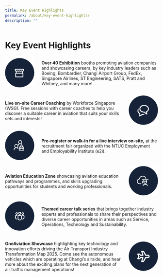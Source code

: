 ```yaml
---
title: Key Event Highlights
permalink: /about/key-event-highlights/
description: ""
---
```

# Key Event Highlights
<div style="width: 100%; display: flex; flex-direction: row; align-items: center;gap: 24px;">
<div style="width: 20%">
<img src="/images/About/icon-booth.svg">
</div>
<div style="width: 80%">
<p>
	<span style="font-weight: bold">Over 40 Exhibition</span> booths promoting aviation companies and showcasing careers, by key industry leaders such as Boeing, Bombardier, Changi Airport Group, FedEx, Singapore Airlines, ST Engineering, SATS, Pratt and Whitney, and many more!
</p>
</div>
</div>

<br>

<div style="width: 100%; display: flex; flex-direction: row; align-items: center;gap: 24px;">
<div style="width: 80%">
	<p>
		<span style="font-weight: bold">Live on-site Career Coaching</span> by Workforce Singapore (WSG). Free sessions with career coaches to help you discover a suitable career in aviation that suits your skills sets and interests!
	</p>
</div>
	<div style="width: 20%">
	<img src="/images/About/icon-chat.svg">
	</div>
</div>

<br>

<div style="width: 100%; display: flex; flex-direction: row; align-items: center;gap: 24px;">
<div style="width: 20%">
<img src="/images/About/icon-employee.svg">
</div>
<div style="width: 80%">
<p>
	<span style="font-weight: bold">Pre-register or walk-in for a live interview on-site,</span> at the recruitment fair organized with the NTUC Employment and Employability Institute (e2i).
</p>
</div>
</div>

<br>

<div style="width: 100%; display: flex; flex-direction: row; align-items: center;gap: 24px;">
<div style="width: 80%">
	<p>
		<span style="font-weight: bold">Aviation Education Zone</span> showcasing aviation education pathways and programmes, and skills upgrading opportunities for students and working professionals.
	</p>
</div>
	<div style="width: 20%">
	<img src="/images/About/icon-graduate.svg">
	</div>
</div>

<br>

<div style="width: 100%; display: flex; flex-direction: row; align-items: center;gap: 24px;">
<div style="width: 20%">
<img src="/images/About/icon-community.svg">
</div>
<div style="width: 80%">
<p>
	<span style="font-weight: bold">Themed career talk series</span> that brings together industry experts and professionals to share their perspectives and diverse career opportunities in areas such as Service, Operations, Technology and Sustainability.
</p>
</div>
</div>

<br>

<div style="width: 100%; display: flex; flex-direction: row; align-items: center;gap: 24px;">
<div style="width: 80%">
	<p>
		<span style="font-weight: bold">OneAviation Showcase</span> highlighting key technology and innovation efforts driving the Air Transport Industry Transformation Map 2025. Come see the autonomous vehicles which are operating at Changi’s airside, and hear more about the exciting plans for the next generation of air traffic management operations!
	</p>
</div>
	<div style="width: 20%">
	<img src="/images/About/icon-plane.svg">
	</div>
</div>